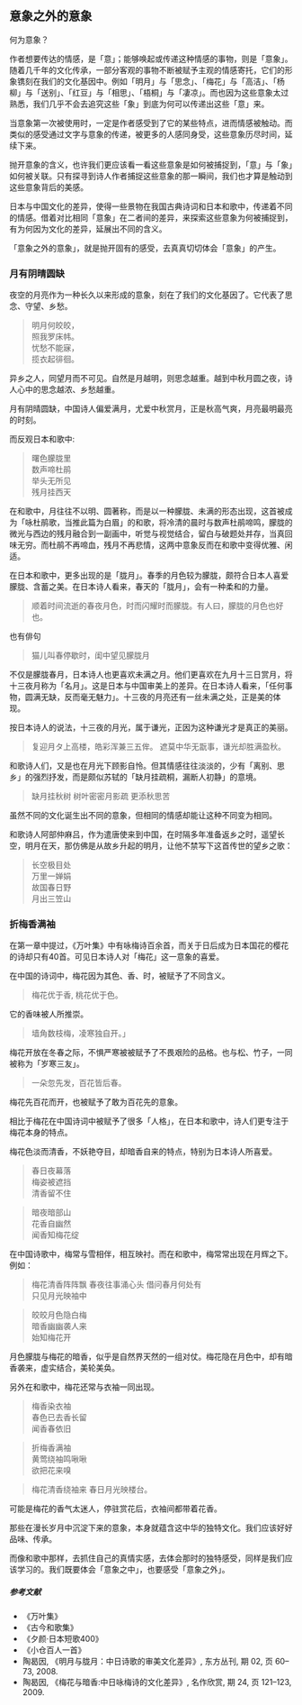 ## 意象之外的意象

何为意象？

作者想要传达的情感，是「意」；能够唤起或传递这种情感的事物，则是「意象」。随着几千年的文化传承，一部分客观的事物不断被赋予主观的情感寄托，它们的形象镌刻在我们的文化基因中。例如「明月」与「思念」、「梅花」与「高洁」、「杨柳」与「送别」、「红豆」与「相思」、「梧桐」与「凄凉」。而也因为这些意象太过熟悉，我们几乎不会去追究这些「象」到底为何可以传递出这些「意」来。

当意象第一次被使用时，一定是作者感受到了它的某些特点，进而情感被触动。而类似的感受通过文字与意象的传递，被更多的人感同身受，这些意象历尽时间，延续下来。

抛开意象的含义，也许我们更应该看一看这些意象是如何被捕捉到，「意」与「象」如何被关联。只有探寻到诗人作者捕捉这些意象的那一瞬间，我们也才算是触动到这些意象背后的美感。

日本与中国文化的差异，使得一些景物在我国古典诗词和日本和歌中，传递着不同的情感。借着对比相同「意象」在二者间的差异，来探索这些意象为何被捕捉到，有为何因为文化的差异，延展出不同的含义。

「意象之外的意象」，就是抛开固有的感受，去真真切切体会「意象」的产生。

### 月有阴晴圆缺

夜空的月亮作为一种长久以来形成的意象，刻在了我们的文化基因了。它代表了思念、守望、乡愁。

> 明月何皎皎，  
照我罗床帏。  
忧愁不能寐，  
揽衣起徘徊。

异乡之人，同望月而不可见。自然是月越明，则思念越重。越到中秋月圆之夜，诗人心中的思念越浓、乡愁越重。

月有阴晴圆缺，中国诗人偏爱满月，尤爱中秋赏月，正是秋高气爽，月亮最明最亮的时刻。

而反观日本和歌中:

> 曙色朦胧里  
数声啼杜鹃  
举头无所见  
残月挂西天


在和歌中，月往往不以明、圆著称，而是以一种朦胧、未满的形态出现，这首被成为「咏杜鹃歌，当推此篇为白眉」的和歌，将冷清的晨时与数声杜鹃啼鸣，朦胧的微光与西边的残月融合到一副画中，听觉与视觉结合，留白与破题处并存，当真回味无穷。而杜鹃不再啼血，残月不再悲情，这两中意象反而在和歌中变得优雅、闲适。

在日本和歌中，更多出现的是「胧月」。春季的月色较为朦胧，颇符合日本人喜爱朦胧、含蓄之美。在日本诗人看来，春天的「胧月」，会有一种柔和的力量。

> 顺着时间流逝的春夜月色，时而闪耀时而朦胧。有人曰，朦胧的月色也好也。

也有俳句

> 猫儿叫春停歇时，闺中望见朦胧月

不仅是朦胧春月，日本诗人也更喜欢未满之月。他们更喜欢在九月十三日赏月，将十三夜月称为「名月」。这是日本与中国审美上的差异。在日本诗人看来，「任何事物，圆满无缺，反而毫无魅力」。十三夜的月亮还有一丝未满之处，正是美的体现。

按日本诗人的说法，十三夜的月光，属于谦光，正因为这种谦光才是真正的美丽。
 > 复迎月タ上高楼，皓彩浑兼三五侔。
遮莫中华无翫事，谦光却胜满盈秋。

和歌诗人们，又是也在月光下顾影自怜。但其情感往往淡淡的，少有「离别、思乡」的强烈抒发，而是颇似苏轼的「缺月挂疏桐，漏断人初静」的意境。

> 缺月挂秋树
树叶密密月影疏
更添秋思苦


虽然不同的文化诞生出不同的意象，但相同的情感却能让这种不同变为相同。

和歌诗人阿部仲麻吕，作为遣唐使来到中国，在时隔多年准备返乡之时，遥望长空，明月在天，那仿佛是从故乡升起的明月，让他不禁写下这首传世的望乡之歌：
> 长空极目处  
万里一婵娟  
故国春日野  
月出三笠山


### 折梅香满袖

在第一章中提过，《万叶集》中有咏梅诗百余首，而关于日后成为日本国花的樱花的诗却只有40首。可见日本诗人对「梅花」这一意象的喜爱。

在中国的诗词中，梅花因为其色、香、时，被赋予了不同含义。

> 梅花优于香, 桃花优于色。

它的香味被人所推崇。

> 墙角数枝梅，凌寒独自开。」

 梅花开放在冬春之际，不惧严寒被被赋予了不畏艰险的品格。也与松、竹子，一同被称为「岁寒三友」。

> 一朵忽先发，百花皆后春。

梅花先百花而开，也被赋予了敢为百花先的意象。

相比于梅花在中国诗词中被赋予了很多「人格」，在日本和歌中，诗人们更专注于梅花本身的特点。

梅花色淡而清香，不妖艳夺目，却暗香自来的特点，特别为日本诗人所喜爱。

> 春日夜幕落  
梅姿被遮挡  
清香留不住

> 暗夜暗部山  
花香自幽然  
闻香知梅花绽

在中国诗歌中，梅常与雪相伴，相互映衬。而在和歌中，梅常常出现在月辉之下。例如：

>梅花清香阵阵飘
 春夜往事涌心头
 借问春月何处有  
 只见月光映袖中

 >皎皎月色隐白梅  
  暗香幽幽袭人来  
  始知梅花开

月色朦胧与梅花的暗香，似乎是自然界天然的一组对仗。梅花隐在月色中，却有暗香袭来，虚实结合，美轮美奂。  

另外在和歌中，梅花还常与衣袖一同出现。
> 梅香染衣袖  
春色已去香长留  
闻香春依旧  

>折梅香满袖  
黄莺绕袖鸣啾啾  
欲把花来嗅

> 梅花清香绕袖来
  春日月光映楼台。

可能是梅花的香气太迷人，停驻赏花后，衣袖间都带着花香。


那些在漫长岁月中沉淀下来的意象，本身就蕴含这中华的独特文化。我们应该好好品味、传承。

而像和歌中那样，去抓住自己的真情实感，去体会那时的独特感受，同样是我们应该学习的。我们既要体会「意象之中」，也要感受「意象之外」。

##### 参考文献
- 《万叶集》
- 《古今和歌集》
- 《夕颜·日本短歌400》
- 《小仓百人一首》
- 陶曷因, 《明月与胧月：中日诗歌的审美文化差异》, 东方丛刊, 期 02, 页 60–73, 2008.
- 陶曷因, 《梅花与暗香:中日咏梅诗的文化差异》, 名作欣赏, 期 24, 页 121–123, 2009.
